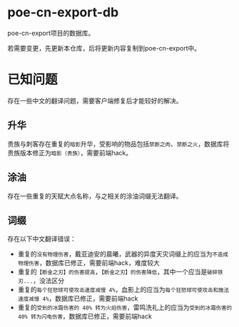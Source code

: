 # poe-cn-export-db
poe-cn-export项目的数据库。

若需要变更，先更新本仓库，后将更新内容复制到poe-cn-export中。

# 已知问题
存在一些中文的翻译问题，需要客户端修复后才能较好的解决。

## 升华
贵族与刺客存在重复的`暗影`升华，受影响的物品包括`禁断之肉`、`禁断之火`，数据库将贵族版本修正为`暗影（贵族）`，需要前端hack。

## 涂油
存在一些重复的天赋大点名称，与之相关的涂油词缀无法翻译。

## 词缀
存在以下中文翻译错误：

- 重复的`没有物理伤害`，戴亚迪安的晨曦，武器的异度天灾词缀上的应当为`不造成物理伤害`，数据库已修正，需要前端hack，难度较大
- 重复的`【断金之刃】的伤害提高`，`【断金之刃】的伤害降低`，其中一个应当是`破碎铁刃...`，没法区分
- 重复的`每个狂怒球可使攻击速度减慢 4%`，血影上的应当为`每个狂怒球可使攻击和施法速度减慢 4%`，数据库已修正，需要前端hack
- 重复的`受到的冰霜伤害的 40% 转为火焰伤害`，雷鸣洗礼上的应当为`受到的冰霜伤害的 40% 转为闪电伤害`，数据库已修正，需要前端hack